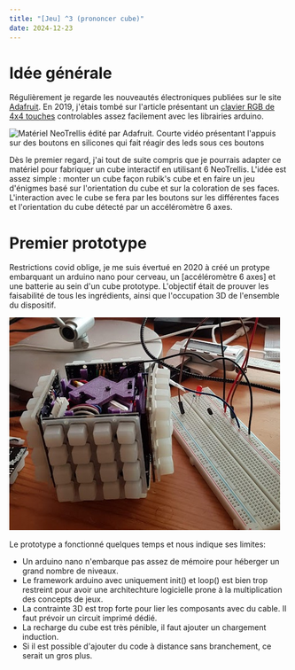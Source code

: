 ```yaml
---
title: "[Jeu] ^3 (prononcer cube)"
date: 2024-12-23
---
```


# Idée générale

Régulièrement je regarde les nouveautés électroniques publiées sur le site [Adafruit](https://www.adafruit.com/).
En 2019, j'étais tombé sur l'article présentant un [clavier RGB de 4x4 touches](https://www.adafruit.com/product/3954) controlables assez facilement avec les librairies arduino.

![Matériel NeoTrellis édité par Adafruit. Courte vidéo présentant l'appuis sur des boutons en silicones qui fait réagir des leds sous ces boutons](https://cdn-learn.adafruit.com/guides/images/000/002/194/medium800thumb/ezgif-4-7efc85936d.gif "NeoTrellis de Adafruit") 

Dès le premier regard, j'ai tout de suite compris que je pourrais adapter ce matériel pour fabriquer un cube interactif en utilisant 6 NeoTrellis.
L'idée est assez simple : monter un cube façon rubik's cube et en faire un jeu d'énigmes basé sur l'orientation du cube et sur la coloration de ses faces.
L'interaction avec le cube se fera par les boutons sur les différentes faces et l'orientation du cube détecté par un accéléromètre 6 axes.

# Premier prototype

Restrictions covid oblige, je me suis évertué en 2020 à créé un protype embarquant un arduino nano pour cerveau, un [accéléromètre 6 axes] et une batterie au sein d'un cube prototype.
L'objectif était de prouver les faisabilité de tous les ingrédients, ainsi que l'occupation 3D de l'ensemble du dispositif.

![Prototype de cube avec 5 des 6 faces montées](/assets/images/proto_cube.jpg "Premier prototype fonctionnel")

Le prototype a fonctionné quelques temps et nous indique ses limites:
* Un arduino nano n'embarque pas assez de mémoire pour héberger un grand nombre de niveaux.
* Le framework arduino avec uniquement init() et loop() est bien trop restreint pour avoir une architechture logicielle prone à la multiplication des concepts de jeux.
* La contrainte 3D est trop forte pour lier les composants avec du cable. Il faut prévoir un circuit imprimé dédié.
* La recharge du cube est très pénible, il faut ajouter un chargement induction.
* Si il est possible d'ajouter du code à distance sans branchement, ce serait un gros plus.
